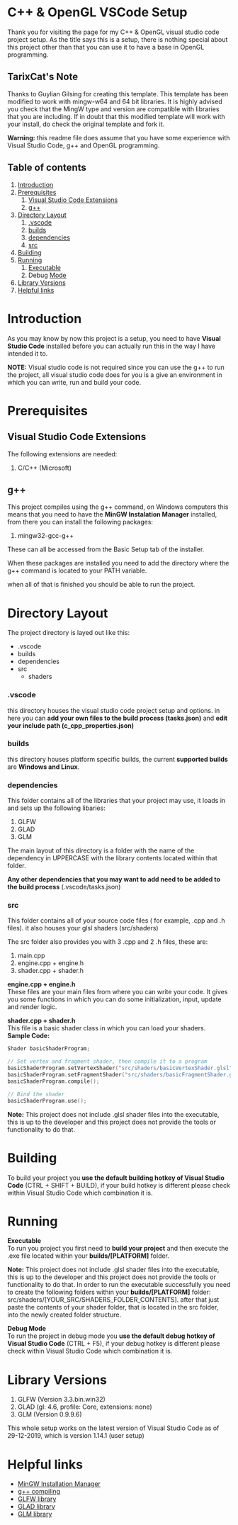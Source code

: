 # C++ & OpenGL VSCode Setup
Thank you for visiting the page for my C++ & OpenGL visual studio code project setup. As the title says this is a setup, there is nothing special about this project other than that you can use it to have a base in OpenGL programming.

## TarixCat's Note
Thanks to Guylian Gilsing for creating this template. This template has been modified to work with mingw-w64 and 64 bit libraries. It is highly advised you check that the MingW type and version are compatible with libraries that you are including. If in doubt that this modified template will work with your install, do check the original template and fork it.

**Warning:** this readme file does assume that you have some experience with Visual Studio Code, g++ and OpenGL programming.

## Table of contents
1. [Introduction](#introduction)
2. [Prerequisites](#prerequisites)
    1. [Visual Studio Code Extensions](#visual-studio-code-extensions)
    2. [g++](#g++)
3. [Directory Layout](#directory-layout)
    1. [.vscode](#.vscode)
    2. [builds](#builds)
    3. [dependencies](#dependencies)
    4. [src](#src)
4. [Building](#building)
5. [Running](#running)
    1. [Executable](#executable)
    2. Debug [Mode](#mode)
6. [Library Versions](#library-versions)
7. [Helpful links](#helpful-links)

# Introduction
As you may know by now this project is a setup, you need to have **Visual Studio Code** installed before you can actually run this in the way I have intended it to.

**NOTE:** Visual studio code is not required since you can use the g++ to run the project, all visual studio code does for you is a give an environment in which you can write, run and build your code.

# Prerequisites

## Visual Studio Code Extensions
The following extensions are needed:

1. C/C++ (Microsoft)

## g++
This project compiles using the g++ command, on Windows computers this means that you need to have the **MinGW Instalation Manager** installed, from there you can install the following packages:

1. mingw32-gcc-g++

These can all be accessed from the Basic Setup tab of the installer.

When these packages are installed you need to add the directory where the g++ command is located to your PATH variable.

when all of that is finished you should be able to run the project.

# Directory Layout
The project directory is layed out like this:

* .vscode
* builds
* dependencies
* src
    * shaders

### **.vscode**
this directory houses the visual studio code project setup and options. in here you can **add your own files to the build process (tasks.json)** and **edit your include path (c_cpp_properties.json)**

### **builds**
this directory houses platform specific builds, the current **supported builds** are **Windows and Linux**.

### **dependencies**
This folder contains all of the libraries that your project may use, it loads in and sets up the following libaries:

1. GLFW
2. GLAD
3. GLM

The main layout of this directory is a folder with the name of the dependency in UPPERCASE with the library contents located within that folder.

**Any other dependencies that you may want to add need to be added to the build process** (.vscode/tasks.json)

### **src**
This folder contains all of your source code files ( for example, .cpp and .h files). it also houses your glsl shaders (src/shaders)

The src folder also provides you with 3 .cpp and 2 .h files, these are:

1. main.cpp
2. engine.cpp + engine.h
3. shader.cpp + shader.h

**engine.cpp + engine.h**<br/>
These files are your main files from where you can write your code. It gives you some functions in which you can do some initialization, input, update and render logic.

**shader.cpp + shader.h**<br/>
This file is a basic shader class in which you can load your shaders.<br/>
**Sample Code:**
```cpp
Shader basicShaderProgram;

// Set vertex and fragment shader, then compile it to a program
basicShaderProgram.setVertexShader("src/shaders/basicVertexShader.glsl");
basicShaderProgram.setFragmentShader("src/shaders/basicFragmentShader.glsl");
basicShaderProgram.compile();

// Bind the shader
basicShaderProgram.use();
```
**Note:** This project does not include .glsl shader files into the executable, this is up to the developer and this project does not provide the tools or functionality to do that.

# Building
To build your project you **use the default building hotkey of Visual Studio Code** (CTRL + SHIFT + BUILD), if your build hotkey is different please check within Visual Studio Code which combination it is.

# Running

**Executable**<br/>
To run you project you first need to **build your project** and then execute the .exe file located within your **builds/[PLATFORM]** folder.

**Note:** This project does not include .glsl shader files into the executable, this is up to the developer and this project does not provide the tools or functionality to do that. In order to run the executable successfully you need to create the following folders within your **builds/[PLATFORM]** folder: src/shaders/[YOUR_SRC/SHADERS_FOLDER_CONTENTS]. after that just paste the contents of your shader folder, that is located in the src folder, into the newly created folder structure.

**Debug Mode**<br/>
To run the project in debug mode you **use the default debug hotkey of Visual Studio Code** (CTRL + F5), if your debug hotkey is different please check within Visual Studio Code which combination it is.

# Library Versions
1. GLFW (Version 3.3.bin.win32)
2. GLAD (gl: 4.6, profile: Core, extensions: none)
3. GLM (Version 0.9.9.6)

This whole setup works on the latest version of Visual Studio Code as of 29-12-2019, which is version 1.14.1 (user setup)

# Helpful links
* [MinGW Installation Manager](https://osdn.net/projects/mingw/releases/)
* [g++ compiling](https://www.cs.bu.edu/fac/gkollios/cs113/Usingg++.html)
* [GLFW library](https://osdn.net/projects/mingw/releases/)
* [GLAD library](https://glad.dav1d.de/)
* [GLM library](https://glm.g-truc.net/0.9.9/index.html)
